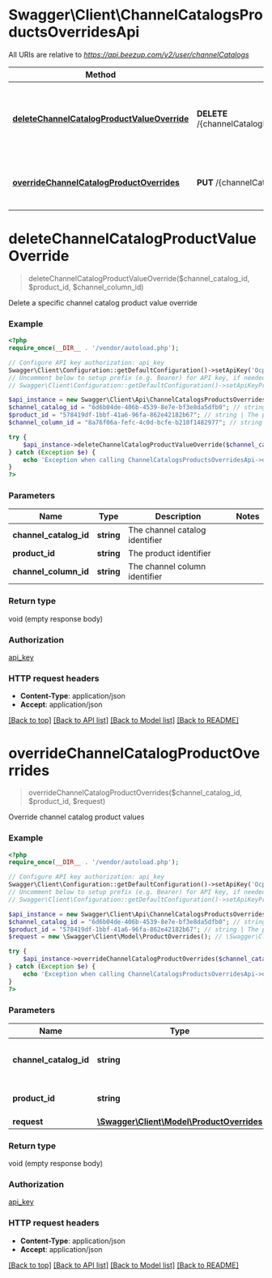 # Swagger\Client\ChannelCatalogsProductsOverridesApi

All URIs are relative to *https://api.beezup.com/v2/user/channelCatalogs*

Method | HTTP request | Description
------------- | ------------- | -------------
[**deleteChannelCatalogProductValueOverride**](ChannelCatalogsProductsOverridesApi.md#deleteChannelCatalogProductValueOverride) | **DELETE** /{channelCatalogId}/products/{productId}/overrides/{channelColumnId} | Delete a specific channel catalog product value override
[**overrideChannelCatalogProductOverrides**](ChannelCatalogsProductsOverridesApi.md#overrideChannelCatalogProductOverrides) | **PUT** /{channelCatalogId}/products/{productId}/overrides | Override channel catalog product values


# **deleteChannelCatalogProductValueOverride**
> deleteChannelCatalogProductValueOverride($channel_catalog_id, $product_id, $channel_column_id)

Delete a specific channel catalog product value override

### Example
```php
<?php
require_once(__DIR__ . '/vendor/autoload.php');

// Configure API key authorization: api_key
Swagger\Client\Configuration::getDefaultConfiguration()->setApiKey('Ocp-Apim-Subscription-Key', 'YOUR_API_KEY');
// Uncomment below to setup prefix (e.g. Bearer) for API key, if needed
// Swagger\Client\Configuration::getDefaultConfiguration()->setApiKeyPrefix('Ocp-Apim-Subscription-Key', 'Bearer');

$api_instance = new Swagger\Client\Api\ChannelCatalogsProductsOverridesApi();
$channel_catalog_id = "6d6b04de-406b-4539-8e7e-bf3e8da5dfb0"; // string | The channel catalog identifier
$product_id = "578419df-1bbf-41a6-96fa-862e42182b67"; // string | The product identifier
$channel_column_id = "8a76f06a-fefc-4c0d-bcfe-b210f1482977"; // string | The channel column identifier

try {
    $api_instance->deleteChannelCatalogProductValueOverride($channel_catalog_id, $product_id, $channel_column_id);
} catch (Exception $e) {
    echo 'Exception when calling ChannelCatalogsProductsOverridesApi->deleteChannelCatalogProductValueOverride: ', $e->getMessage(), PHP_EOL;
}
?>
```

### Parameters

Name | Type | Description  | Notes
------------- | ------------- | ------------- | -------------
 **channel_catalog_id** | **string**| The channel catalog identifier |
 **product_id** | **string**| The product identifier |
 **channel_column_id** | **string**| The channel column identifier |

### Return type

void (empty response body)

### Authorization

[api_key](../../README.md#api_key)

### HTTP request headers

 - **Content-Type**: application/json
 - **Accept**: application/json

[[Back to top]](#) [[Back to API list]](../../README.md#documentation-for-api-endpoints) [[Back to Model list]](../../README.md#documentation-for-models) [[Back to README]](../../README.md)

# **overrideChannelCatalogProductOverrides**
> overrideChannelCatalogProductOverrides($channel_catalog_id, $product_id, $request)

Override channel catalog product values

### Example
```php
<?php
require_once(__DIR__ . '/vendor/autoload.php');

// Configure API key authorization: api_key
Swagger\Client\Configuration::getDefaultConfiguration()->setApiKey('Ocp-Apim-Subscription-Key', 'YOUR_API_KEY');
// Uncomment below to setup prefix (e.g. Bearer) for API key, if needed
// Swagger\Client\Configuration::getDefaultConfiguration()->setApiKeyPrefix('Ocp-Apim-Subscription-Key', 'Bearer');

$api_instance = new Swagger\Client\Api\ChannelCatalogsProductsOverridesApi();
$channel_catalog_id = "6d6b04de-406b-4539-8e7e-bf3e8da5dfb0"; // string | The channel catalog identifier
$product_id = "578419df-1bbf-41a6-96fa-862e42182b67"; // string | The product identifier
$request = new \Swagger\Client\Model\ProductOverrides(); // \Swagger\Client\Model\ProductOverrides | 

try {
    $api_instance->overrideChannelCatalogProductOverrides($channel_catalog_id, $product_id, $request);
} catch (Exception $e) {
    echo 'Exception when calling ChannelCatalogsProductsOverridesApi->overrideChannelCatalogProductOverrides: ', $e->getMessage(), PHP_EOL;
}
?>
```

### Parameters

Name | Type | Description  | Notes
------------- | ------------- | ------------- | -------------
 **channel_catalog_id** | **string**| The channel catalog identifier |
 **product_id** | **string**| The product identifier |
 **request** | [**\Swagger\Client\Model\ProductOverrides**](../Model/\Swagger\Client\Model\ProductOverrides.md)|  |

### Return type

void (empty response body)

### Authorization

[api_key](../../README.md#api_key)

### HTTP request headers

 - **Content-Type**: application/json
 - **Accept**: application/json

[[Back to top]](#) [[Back to API list]](../../README.md#documentation-for-api-endpoints) [[Back to Model list]](../../README.md#documentation-for-models) [[Back to README]](../../README.md)

